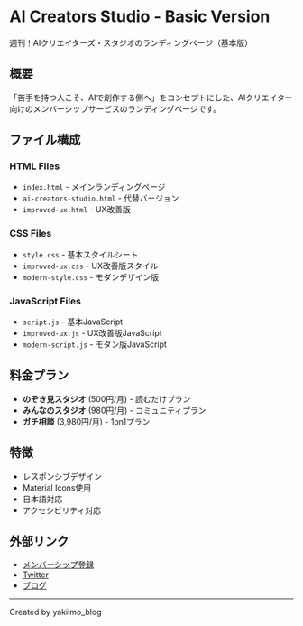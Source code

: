 # AI Creators Studio - Basic Version

週刊！AIクリエイターズ・スタジオのランディングページ（基本版）

## 概要
「苦手を持つ人こそ、AIで創作する側へ」をコンセプトにした、AIクリエイター向けのメンバーシップサービスのランディングページです。

## ファイル構成

### HTML Files
- `index.html` - メインランディングページ
- `ai-creators-studio.html` - 代替バージョン
- `improved-ux.html` - UX改善版

### CSS Files
- `style.css` - 基本スタイルシート
- `improved-ux.css` - UX改善版スタイル
- `modern-style.css` - モダンデザイン版

### JavaScript Files
- `script.js` - 基本JavaScript
- `improved-ux.js` - UX改善版JavaScript
- `modern-script.js` - モダン版JavaScript

## 料金プラン
- **のぞき見スタジオ** (500円/月) - 読むだけプラン
- **みんなのスタジオ** (980円/月) - コミュニティプラン
- **ガチ相談** (3,980円/月) - 1on1プラン

## 特徴
- レスポンシブデザイン
- Material Icons使用
- 日本語対応
- アクセシビリティ対応

## 外部リンク
- [メンバーシップ登録](https://note.com/yakiimo_blog/membership)
- [Twitter](https://x.com/se_yakiimosan)
- [ブログ](https://yakiimosan.com/)

---
Created by yakiimo_blog